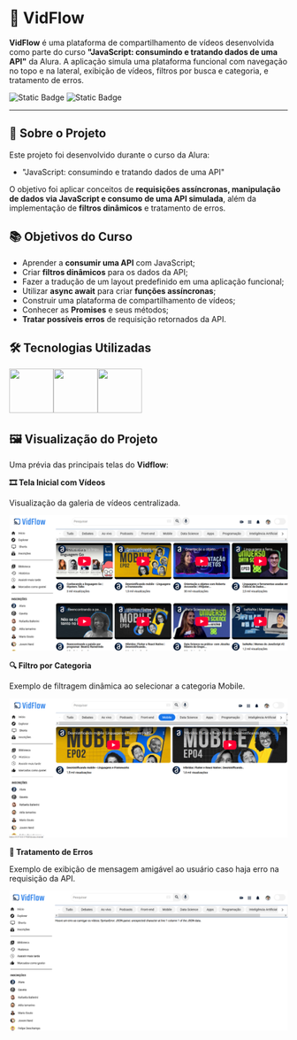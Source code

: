 # 🎥 VidFlow

**VidFlow** é uma plataforma de compartilhamento de vídeos desenvolvida como parte do curso **"JavaScript: consumindo e tratando dados de uma API"** da Alura. A aplicação simula uma plataforma funcional com navegação no topo e na lateral, exibição de vídeos, filtros por busca e categoria, e tratamento de erros.

![Static Badge](https://img.shields.io/badge/Conclu%C3%ADdo-label?style=for-the-badge&label=Status) ![Static Badge](https://img.shields.io/badge/Alura-label?style=for-the-badge&label=Curso&color=%23000080)

<hr>

## 🚀 Sobre o Projeto

Este projeto foi desenvolvido durante o curso da Alura:

* "JavaScript: consumindo e tratando dados de uma API"

O objetivo foi aplicar conceitos de **requisições assíncronas, manipulação de dados via JavaScript e consumo de uma API simulada**, além da implementação de **filtros dinâmicos** e tratamento de erros.
  
## 📚 Objetivos do Curso

* Aprender a **consumir uma API** com JavaScript;
* Criar **filtros dinâmicos** para os dados da API;
* Fazer a tradução de um layout predefinido em uma aplicação funcional;
* Utilizar **async await** para criar **funções assíncronas**;
* Construir uma plataforma de compartilhamento de vídeos;
* Conhecer as **Promises** e seus métodos;
* **Tratar possíveis erros** de requisição retornados da API.

## 🛠️ Tecnologias Utilizadas

<img src="https://cdn.jsdelivr.net/gh/devicons/devicon@latest/icons/html5/html5-original-wordmark.svg" width="80" height="80"/><img src="https://cdn.jsdelivr.net/gh/devicons/devicon@latest/icons/css3/css3-original-wordmark.svg" width="80" height="80"/><img src="https://cdn.jsdelivr.net/gh/devicons/devicon@latest/icons/javascript/javascript-original.svg" width="80" height="80"/>

## 🖼️ Visualização do Projeto

Uma prévia das principais telas do **Vidflow**:

**🎞️ Tela Inicial com Vídeos**

Visualização da galeria de vídeos centralizada.

<img src="img/vidflow-home.png" width="600" alt="Tela Inicial com Vídeos"/>

**🔍 Filtro por Categoria**

Exemplo de filtragem dinâmica ao selecionar a categoria Mobile.

<img src="img/vidflow-category.png" width="600" alt="Filtro por Categoria"/>

**🚫 Tratamento de Erros**

Exemplo de exibição de mensagem amigável ao usuário caso haja erro na requisição da API.

<img src="img/vidflow-error.png" width="600" alt="Tratamento de Erros"/>

